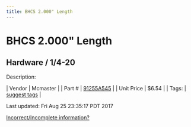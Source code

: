```yaml
---
title: BHCS 2.000" Length
---
```


# BHCS 2.000" Length
## Hardware / 1/4-20
Description: 	 

| Vendor | Mcmaster | 
| Part # | [91255A545](https://www.mcmaster.com/#91255A545) | 
| Unit Price | $6.54 | 
| Tags: | [suggest tags](https://docs.google.com/forms/d/e/1FAIpQLSeWyY8v3RgOty-MyWmh9U0iivNYN_molChYyS-0U-o-kOAv_g/viewform) | 

Last updated: Fri Aug 25 23:35:17 PDT 2017

 [Incorrect/Incomplete information?](https://docs.google.com/forms/d/e/1FAIpQLSeWyY8v3RgOty-MyWmh9U0iivNYN_molChYyS-0U-o-kOAv_g/viewform)